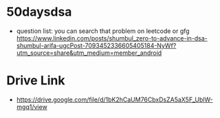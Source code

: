 # 50daysdsa
- question list:
you can search that problem on leetcode or gfg
https://www.linkedin.com/posts/shumbul_zero-to-advance-in-dsa-shumbul-arifa-ugcPost-7093452336605405184-NyWf?utm_source=share&utm_medium=member_android

# Drive Link
- https://drive.google.com/file/d/1bK2hCaUM76CbxDsZA5aX5F_UblW-mgq1/view
